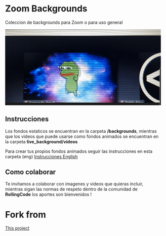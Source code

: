 # Zoom Backgrounds

Coleccion de backgrounds para Zoom o para uso general

![Sample](sample.gif)

## Instrucciones

Los fondos estaticos se encuentran en la carpeta **/backgrounds**, mientras que los videos que puede usarse como fondos animados se encuentran en la carpeta **live_background/videos**

Para crear tus propios fondos animados seguir las instrucciones en esta carpeta (eng) [Instrucciones English](https://github.com/pabl0xf/awesome-zoom-backgrounds/tree/master/live_backgrounds)

## Como colaborar

Te invitamos a colaborar con imagenes y videos que quieras incluir, mientras sigan las normas de respeto dentro de la comunidad de **RollingCode** los aportes son bienvenidos !

# Fork from

[This project](https://github.com/mbbroberg/awesome-zoom-backgrounds)
